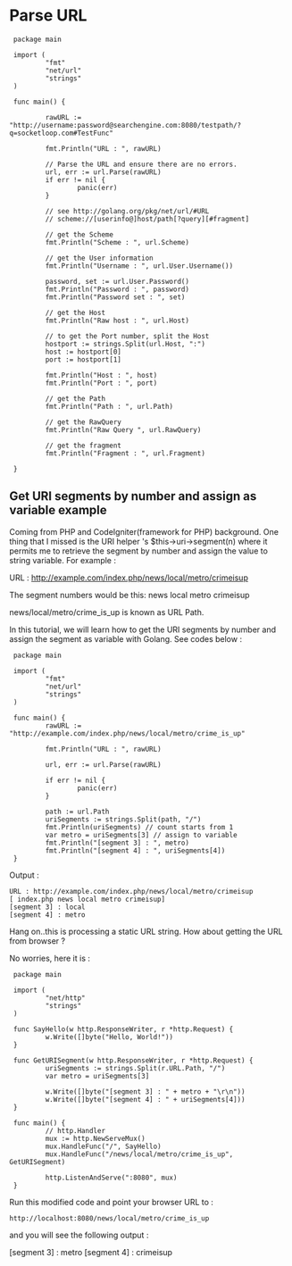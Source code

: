# Parse URL

```golang
 package main

 import (
         "fmt"
         "net/url"
         "strings"
 )

 func main() {

         rawURL := "http://username:password@searchengine.com:8080/testpath/?q=socketloop.com#TestFunc"

         fmt.Println("URL : ", rawURL)

         // Parse the URL and ensure there are no errors.
         url, err := url.Parse(rawURL)
         if err != nil {
                 panic(err)
         }

         // see http://golang.org/pkg/net/url/#URL
         // scheme://[userinfo@]host/path[?query][#fragment]

         // get the Scheme
         fmt.Println("Scheme : ", url.Scheme)

         // get the User information
         fmt.Println("Username : ", url.User.Username())

         password, set := url.User.Password()
         fmt.Println("Password : ", password)
         fmt.Println("Password set : ", set)

         // get the Host
         fmt.Println("Raw host : ", url.Host)

         // to get the Port number, split the Host
         hostport := strings.Split(url.Host, ":")
         host := hostport[0]
         port := hostport[1]

         fmt.Println("Host : ", host)
         fmt.Println("Port : ", port)

         // get the Path
         fmt.Println("Path : ", url.Path)

         // get the RawQuery
         fmt.Println("Raw Query ", url.RawQuery)

         // get the fragment
         fmt.Println("Fragment : ", url.Fragment)

 }
 ```
 

## Get URI segments by number and assign as variable example

Coming from PHP and CodeIgniter(framework for PHP) background. One thing that I missed is the URI helper
's $this->uri->segment(n) where it permits me to retrieve the segment by number and assign the value to
string variable. For example :

URL : http://example.com/index.php/news/local/metro/crimeisup

The segment numbers would be this:
news
local
metro
crimeisup


news/local/metro/crime_is_up is known as URL Path.

In this tutorial, we will learn how to get the URI segments by number and assign the segment as variable with Golang.
See codes below :


```golang
 package main

 import (
         "fmt"
         "net/url"
         "strings"
 )

 func main() {
         rawURL := "http://example.com/index.php/news/local/metro/crime_is_up"

         fmt.Println("URL : ", rawURL)

         url, err := url.Parse(rawURL)

         if err != nil {
                 panic(err)
         }

         path := url.Path
         uriSegments := strings.Split(path, "/")
         fmt.Println(uriSegments) // count starts from 1
         var metro = uriSegments[3] // assign to variable
         fmt.Println("[segment 3] : ", metro)
         fmt.Println("[segment 4] : ", uriSegments[4])
 }
 ```
 
Output :

```
URL : http://example.com/index.php/news/local/metro/crimeisup
[ index.php news local metro crimeisup]
[segment 3] : local
[segment 4] : metro
```

Hang on..this is processing a static URL string. How about getting the URL from browser ?

No worries, here it is :

```golang
 package main

 import (
         "net/http"
         "strings"
 )

 func SayHello(w http.ResponseWriter, r *http.Request) {
         w.Write([]byte("Hello, World!"))
 }

 func GetURISegment(w http.ResponseWriter, r *http.Request) {
         uriSegments := strings.Split(r.URL.Path, "/")
         var metro = uriSegments[3]

         w.Write([]byte("[segment 3] : " + metro + "\r\n"))
         w.Write([]byte("[segment 4] : " + uriSegments[4]))
 }

 func main() {
         // http.Handler
         mux := http.NewServeMux()
         mux.HandleFunc("/", SayHello)
         mux.HandleFunc("/news/local/metro/crime_is_up", GetURISegment)

         http.ListenAndServe(":8080", mux)
 }
 ```
 
Run this modified code and point your browser URL to :

```
http://localhost:8080/news/local/metro/crime_is_up
```

and you will see the following output :

[segment 3] : metro
[segment 4] : crimeisup
